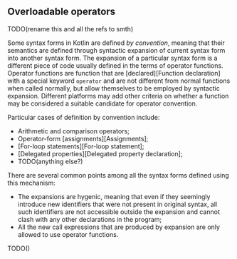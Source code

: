 ## Overloadable operators

TODO(rename this and all the refs to smth)

Some syntax forms in Kotlin are defined *by convention*, meaning that their semantics are defined through syntactic expansion of current syntax form into another syntax form. 
The expansion of a particular syntax form is a different piece of code usually defined in the terms of operator functions. 
Operator functions are function that are [declared][Function declaration] with a special keyword `operator` and are not different from normal functions when called normally, but allow themselves to be employed by syntactic expansion. 
Different platforms may add other criteria on whether a function may be considered a suitable candidate for operator convention.

Particular cases of definition by convention include:

- Arithmetic and comparison operators;
- Operator-form [assignments][Assignments];
- [For-loop statements][For-loop statement];
- [Delegated properties][Delegated property declaration];
- TODO(anything else?)

There are several common points among all the syntax forms defined using this mechanism:

- The expansions are hygenic, meaning that even if they seemingly introduce new identifiers that were not present in original syntax, all such identifiers are not accessible outside the expansion and cannot clash with any other declarations in the program;
- All the new call expressions that are produced by expansion are only allowed to use operator functions.

TODO()
